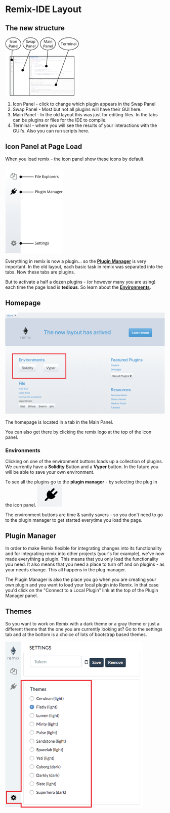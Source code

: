 Remix-IDE Layout
==============

The new structure
--------------------
![](images/a-layout1a.png)

1. Icon Panel - click to change which plugin appears in the Swap Panel
2. Swap Panel - Most but not all plugins will have their GUI here.
3. Main Panel - In the old layout this was just for editing files.  In the tabs can be plugins or files for the IDE to compile.
4. Terminal - where you will see the results of your interactions with the GUI's.  Also you can run scripts here.

Icon Panel at Page Load
-----------------------
When you load remix - the icon panel show these icons by default.

![](images/a-icons-at-load.png)

Everything in remix is now a plugin...  so the **[Plugin Manager](#plugin-manager)** is very important.
In the old layout, each basic task in remix was separated into the tabs.  Now these tabs are plugins.  

But to activate a half a dozen plugins - (or however many you are using) each time the page load is **tedious**.  So learn about the **[Environments](#environments)**.

Homepage
--------

![](images/a-hometab.png)

The homepage is located in a tab in the Main Panel.  

You can also get there by clicking the remix logo at the top of the icon panel.

### Environments
Clicking on one of the environment buttons loads up a collection of plugins.  We currently have a **Solidity** Button and a **Vyper** button.  In the future you will be able to save your own environment.

To see all the plugins go to the **plugin manager** - by selecting the plug in the icon panel. 
![](images/a-plug.png) 

The environment buttons are time & sanity savers - so you don't need to go to the plugin manager to get started everytime you load the page.   


Plugin Manager
---------------

In order to make Remix flexible for integrating changes into its functionality and for integrating remix into other projects (your's for example), we've now made everything a plugin.  This means that you only load the functionality you need.  It also means that you need a place to turn off and on plugins - as your needs change.  This all happens in the plug manager.  

The Plugin Manager is also the place you go when you are creating your own plugin and you want to load your local plugin into Remix. In that case you'd click on the "Connect to a Local Plugin" link at the top of the Plugin Manager panel.

Themes
---------------

So you want to work on Remix with a dark theme or a gray theme or just a different theme that the one you are currently looking at?  Go to the settings tab and at the bottom is a choice of lots of bootstrap based themes.

![](images/a-themes.png) 
